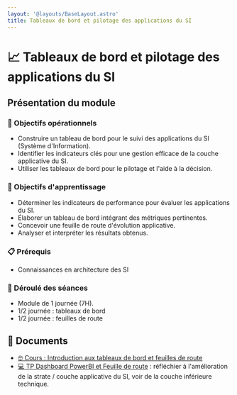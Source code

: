 ```yaml
---
layout: '@layouts/BaseLayout.astro'
title: Tableaux de bord et pilotage des applications du SI
---
```


# 📈 Tableaux de bord et pilotage des applications du SI

## Présentation du module

### 🎯 Objectifs opérationnels

- Construire un tableau de bord pour le suivi des applications du SI (Système d'Information).
- Identifier les indicateurs clés pour une gestion efficace de la couche applicative du SI.
- Utiliser les tableaux de bord pour le pilotage et l'aide à la décision.

### 🎯 Objectifs d'apprentissage

- Déterminer les indicateurs de performance pour évaluer les applications du SI.
- Élaborer un tableau de bord intégrant des métriques pertinentes.
- Concevoir une feuille de route d'évolution applicative.
- Analyser et interpréter les résultats obtenus.

### 📋 Prérequis

- Connaissances en architecture des SI

### 📅 Déroulé des séances

- Module de 1 journée (7H).
- 1/2 journée : tableaux de bord
- 1/2 journée : feuilles de route

## 📑 Documents

- [🤓 Cours : Introduction aux tableaux de bord et feuilles de route](/data/tableau_bord_cours)
- [💻 TP Dashboard PowerBI et Feuille de route](/data/tp_powerbi) : réfléchier à l'amélioration de la strate / couche applicative du SI, voir de la couche inférieure technique.
